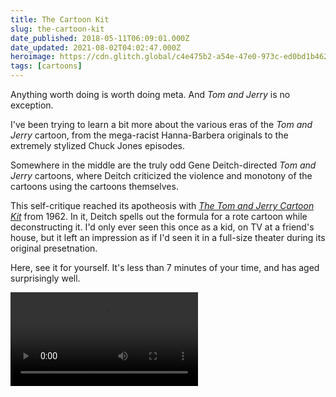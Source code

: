 ```yaml
---
title: The Cartoon Kit
slug: the-cartoon-kit
date_published: 2018-05-11T06:09:01.000Z
date_updated: 2021-08-02T04:02:47.000Z
heroimage: https://cdn.glitch.global/c4e475b2-a54e-47e0-973c-ed0bd1b46262/tom-jerry.jpeg?v=1669624841516
tags: [cartoons]
---
```


Anything worth doing is worth doing meta. And *Tom and Jerry* is no exception.

I've been trying to learn a bit more about the various eras of the *Tom and Jerry* cartoon, from the mega-racist Hanna-Barbera originals to the extremely stylized Chuck Jones episodes.

Somewhere in the middle are the truly odd Gene Deitch-directed *Tom and Jerry* cartoons, where Deitch criticized the violence and monotony of the cartoons using the cartoons themselves.

This self-critique reached its apotheosis with *[The Tom and Jerry Cartoon Kit](https://en.wikipedia.org/wiki/The_Tom_and_Jerry_Cartoon_Kit)* from 1962. In it, Deitch spells out the formula for a rote cartoon while deconstructing it. I'd only ever seen this once as a kid, on TV at a friend's house, but it left an impression as if I'd seen it in a full-size theater during its original presetnation.

Here, see it for yourself. It's less than 7 minutes of your time, and has aged surprisingly well.

<video controls>
  <source src="https://ww.supercartoons.net/video/Tom-And-Jerry-The-Tom-And-Jerry-Cartoon-Kit.mp4" type="video/mp4">
</video>
